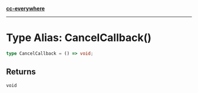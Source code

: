 [**cc-everywhere**](../../../../../index.md)

***

# Type Alias: CancelCallback()

```ts
type CancelCallback = () => void;
```

## Returns

`void`
